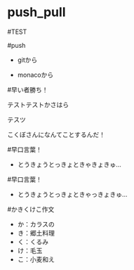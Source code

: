 # push_pull

#TEST

#push

- gitから

- monacoから

#早い者勝ち！

テストテストかさはら

テスツ

こくぼさんになんてことするんだ！

#早口言葉！
- とうきょうとっきょときゃきょきゅ…

#早口言葉！
- とうきょうとっきょときゃっきょきゅ…

#かきくけこ作文
- か：カラスの
- き：郷土料理
- く：くるみ
- け：毛玉
- こ：小麦和え



